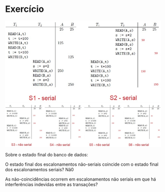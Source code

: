 # Exercício
![](https://github.com/ViniciosB/sgbd-2023-2-bcc/blob/main/midia/arquivo-71.jpg)
![](https://github.com/ViniciosB/sgbd-2023-2-bcc/blob/main/midia/arquivo-72.jpg)

Sobre o estado final do banco de dados:

O estado final dos escalonamentos não-seriais coincide com o estado final dos escalonamentos seriais? Nã0



As não-coincidências ocorrem em escalonamentos não seriais em que há interferências indevidas entre as transações?
